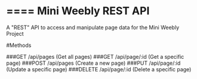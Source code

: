 ====
Mini Weebly REST API
====
A "REST" API to access and manipulate page data for the Mini Weebly Project

#Methods

###GET /api/pages (Get all pages)
###GET /api/page/:id (Get a specific page)
###POST /api/pages (Create a new page)
###PUT /api/page/:id (Update a specific page)
###DELETE /api/page/:id (Delete a specific page)
